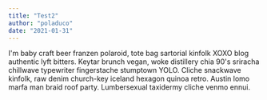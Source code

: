 ```yaml
---
title: "Test2"
author: "poladuco"
date: "2021-01-31"
---
```


I'm baby craft beer franzen polaroid, tote bag sartorial kinfolk XOXO blog authentic lyft bitters. Keytar brunch vegan, woke distillery chia 90's sriracha chillwave typewriter fingerstache stumptown YOLO. Cliche snackwave kinfolk, raw denim church-key iceland hexagon quinoa retro. Austin lomo marfa man braid roof party. Lumbersexual taxidermy cliche venmo ennui.
